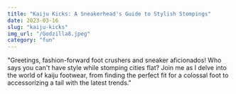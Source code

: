 ```yaml
---
title: "Kaiju Kicks: A Sneakerhead's Guide to Stylish Stompings"
date: 2023-03-16
slug: "kaiju-kicks"
img_url: "/Godzilla8.jpeg"
category: "fun"
---
```


"Greetings, fashion-forward foot crushers and sneaker aficionados! Who says you can't have style while stomping cities flat? Join me as I delve into the world of kaiju footwear, from finding the perfect fit for a colossal foot to accessorizing a tail with the latest trends."
